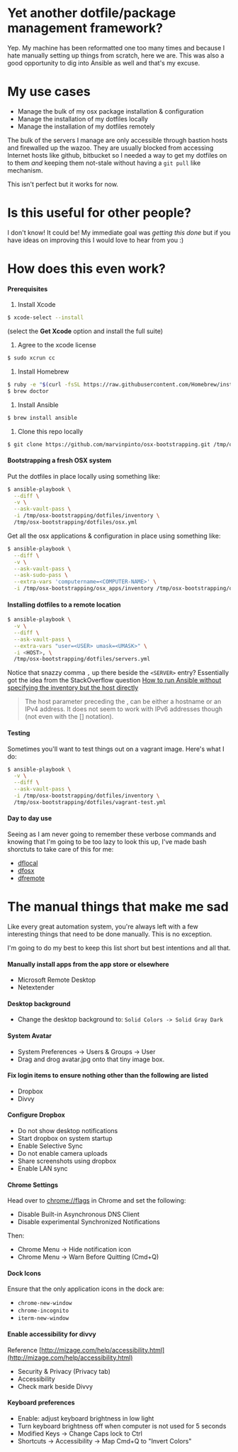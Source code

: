 # Yet another dotfile/package management framework?

Yep. My machine has been reformatted one too many times and because I hate
manually setting up things from scratch, here we are. This was also a good
opportunity to dig into Ansible as well and that's my excuse.

# My use cases

* Manage the bulk of my osx package installation & configuration
* Manage the installation of my dotfiles locally
* Manage the installation of my dotfiles remotely

The bulk of the servers I manage are only accessible through bastion hosts and
firewalled up the wazoo. They are usually blocked from accessing Internet hosts
like github, bitbucket so I needed a way to get my dotfiles on to them *and*
keeping them not-stale without having a `git pull` like mechanism.

This isn't perfect but it works for now.

# Is this useful for other people?

I don't know! It could be! My immediate goal was *getting this done* but if you
have ideas on improving this I would love to hear from you :)

# How does this even work?

#### Prerequisites

1. Install Xcode
  ```bash
  $ xcode-select --install
  ```
  (select the **Get Xcode** option and install the full suite)

1. Agree to the xcode license
  ```bash
  $ sudo xcrun cc
  ```

1. Install Homebrew
  ```bash
  $ ruby -e "$(curl -fsSL https://raw.githubusercontent.com/Homebrew/install/master/install)"
  $ brew doctor
  ```

1. Install Ansible
  ```bash
  $ brew install ansible
  ```

1. Clone this repo locally
  ```bash
  $ git clone https://github.com/marvinpinto/osx-bootstrapping.git /tmp/osx-bootstrapping
  ```

#### Bootstrapping a fresh OSX system

Put the dotfiles in place locally using something like:
```bash
$ ansible-playbook \
  --diff \
  -v \
  --ask-vault-pass \
  -i /tmp/osx-bootstrapping/dotfiles/inventory \
  /tmp/osx-bootstrapping/dotfiles/osx.yml
```

Get all the osx applications & configuration in place using something like:
```bash
$ ansible-playbook \
  --diff \
  -v \
  --ask-vault-pass \
  --ask-sudo-pass \
  --extra-vars 'computername=<COMPUTER-NAME>' \
  -i /tmp/osx-bootstrapping/osx_apps/inventory /tmp/osx-bootstrapping/osx_apps/osx.yml
```

#### Installing dotfiles to a remote location

```bash
$ ansible-playbook \
  -v \
  --diff \
  --ask-vault-pass \
  --extra-vars "user=<USER> umask=<UMASK>" \
  -i <HOST>, \
  /tmp/osx-bootstrapping/dotfiles/servers.yml
```

Notice that snazzy comma `,` up there beside the `<SERVER>` entry? Essentially
got the idea from the StackOverflow question [How to run Ansible without specifying the inventory but the host directly][1]

> The host parameter preceding the , can be either a hostname or an IPv4
> address. It does not seem to work with IPv6 addresses though (not even with
> the [] notation).

[1]: http://stackoverflow.com/a/18255256/1101070

#### Testing

Sometimes you'll want to test things out on a vagrant image. Here's what I do:

```bash
$ ansible-playbook \
  -v \
  --diff \
  --ask-vault-pass \
  -i /tmp/osx-bootstrapping/dotfiles/inventory \
  /tmp/osx-bootstrapping/dotfiles/vagrant-test.yml
```

#### Day to day use

Seeing as I am never going to remember these verbose commands and knowing that
I'm going to be too lazy to look this up, I've made bash shorctuts to take care
of this for me:

* [dflocal][2]
* [dfosx][3]
* [dfremote][4]

[2]: ./dotfiles/roles/osx/files/aliases#L36
[3]: ./dotfiles/roles/osx/files/aliases#L39
[4]: ./dotfiles/roles/osx/files/functions#L3

# The manual things that make me sad

Like every great automation system, you're always left with a few interesting
things that need to be done manually. This is no exception.

I'm going to do my best to keep this list short but best intentions and all
that.

#### Manually install apps from the app store or elsewhere
* Microsoft Remote Desktop
* Netextender

#### Desktop background
* Change the desktop background to: `Solid Colors -> Solid Gray Dark`

#### System Avatar
* System Preferences -> Users & Groups -> User
* Drag and drog avatar.jpg onto that tiny image box.

#### Fix login items to ensure nothing other than the following are listed
* Dropbox
* Divvy

#### Configure Dropbox
* Do not show desktop notifications
* Start dropbox on system startup
* Enable Selective Sync
* Do not enable camera uploads
* Share screenshots using dropbox
* Enable LAN sync

#### Chrome Settings
Head over to [chrome://flags](http://chrome:flags) in Chrome and set the following:
* Disable Built-in Asynchronous DNS Client
* Disable experimental Synchronized Notifications

Then:

* Chrome Menu -> Hide notification icon
* Chrome Menu -> Warn Before Quitting (Cmd+Q)

#### Dock Icons
Ensure that the only application icons in the dock are:
* `chrome-new-window`
* `chrome-incognito`
* `iterm-new-window`

#### Enable accessibility for divvy
Reference [http://mizage.com/help/accessibility.html](http://mizage.com/help/accessibility.html)
* Security & Privacy (Privacy tab)
* Accessibility
* Check mark beside Divvy

#### Keyboard preferences
* Enable: adjust keyboard brightness in low light
* Turn keyboard brightness off when computer is not used for 5 seconds
* Modified Keys -> Change Caps lock to Ctrl
* Shortcuts -> Accessibility -> Map Cmd+Q to "Invert Colors"
